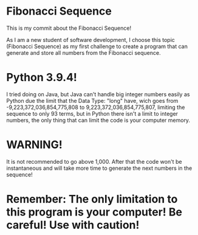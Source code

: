 # Fibonacci Sequence
This is my commit about the Fibonacci Sequence!

As I am a new student of software development, I choose this topic (Fibonacci Sequence) as my first challenge to create a program that can generate and store all numbers from the Fibonacci sequence.

# Python 3.9.4!

I tried doing on Java, but Java can't handle big integer numbers easily as Python due the limit that the Data Type: "long" have, wich goes from -9,223,372,036,854,775,808 to 9,223,372,036,854,775,807, limiting the sequence to only 93 terms, but in Python there isn't a limit to integer numbers, the only thing that can limit the code is your computer memory.

# WARNING!
It is not recommended to go above 1,000. After that the code won't be instantaneous and will take more time to generate the next numbers in the sequence!

# Remember: The only limitation to this program is your computer! Be careful! Use with caution!

